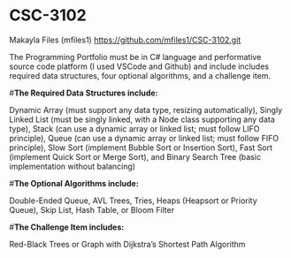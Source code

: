 # CSC-3102
Makayla Files (mfiles1)
https://github.com/mfiles1/CSC-3102.git

The Programming Portfolio must be in C# language and performative source code platform (I used VSCode and Github) and include
includes required data structures, four optional algorithms, and a challenge item.

#**The Required Data Structures include:**

Dynamic Array (must support any data type, resizing automatically), Singly Linked List (must be singly linked, with a Node class supporting any data type), Stack (can use a dynamic array or linked list; must follow LIFO principle), Queue (can use a dynamic array or linked list; must follow FIFO principle), Slow Sort (implement Bubble Sort or Insertion Sort), Fast Sort (implement Quick Sort or Merge Sort), and Binary Search Tree (basic implementation without balancing)

#**The Optional Algorithms include:**

Double-Ended Queue, AVL Trees, Tries, Heaps (Heapsort or Priority Queue), Skip List, Hash Table, or Bloom Filter

#**The Challenge Item includes:**

Red-Black Trees or Graph with Dijkstra’s Shortest Path Algorithm
